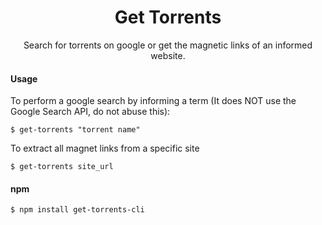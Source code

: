 <h1 align="center">Get Torrents</h1>

<p align="center">
  Search for torrents on google or get the magnetic links of an informed website.
</p>

#### Usage

To perform a google search by informing a term (It does NOT use the Google Search API, do not abuse this):

```
$ get-torrents "torrent name"
```

To extract all magnet links from a specific site

```
$ get-torrents site_url
```

#### npm

```
$ npm install get-torrents-cli
```
